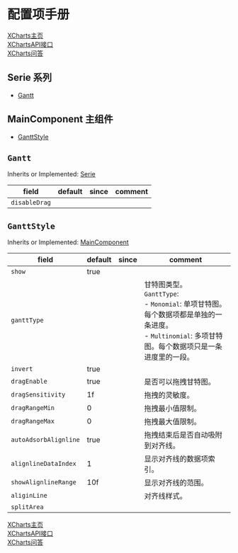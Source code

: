 # 配置项手册

[XCharts主页](https://github.com/XCharts-Team/XCharts)</br>
[XChartsAPI接口](XChartsAPI-ZH.md)</br>
[XCharts问答](XChartsFAQ-ZH.md)

## Serie 系列

- [Gantt](#Gantt)

## MainComponent 主组件

- [GanttStyle](#GanttStyle)

## `Gantt`

Inherits or Implemented: [Serie](#Serie)

|field|default|since|comment|
|--|--|--|--|
|`disableDrag`|||

## `GanttStyle`

Inherits or Implemented: [MainComponent](#MainComponent)

|field|default|since|comment|
|--|--|--|--|
|`show`|true||
|`ganttType`|||甘特图类型。</br>`GanttType`:</br>- `Monomial`: 单项甘特图。每个数据项都是单独的一条进度。</br>- `Multinomial`: 多项甘特图。每个数据项只是一条进度里的一段。</br>|
|`invert`|true||
|`dragEnable`|true||是否可以拖拽甘特图。
|`dragSensitivity`|1f||拖拽的灵敏度。
|`dragRangeMin`|0||拖拽最小值限制。
|`dragRangeMax`|0||拖拽最大值限制。
|`autoAdsorbAlignline`|true||拖拽结束后是否自动吸附到对齐线。
|`alignlineDataIndex`|1||显示对齐线的数据项索引。
|`showAlignlineRange`|10f||显示对齐线的范围。
|`aliginLine`|||对齐线样式。
|`splitArea`|||

[XCharts主页](https://github.com/XCharts-Team/XCharts)</br>
[XChartsAPI接口](XChartsAPI-ZH.md)</br>
[XCharts问答](XChartsFAQ-ZH.md)

